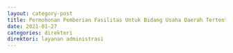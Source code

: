 ```yaml
---
layout: category-post
title: Permohonan Pemberian Fasilitas Untuk Bidang Usaha Daerah Tertentu PP 18 2015
date: 2021-01-27
categories: direktori
direktori: layanan administrasi
---
```

